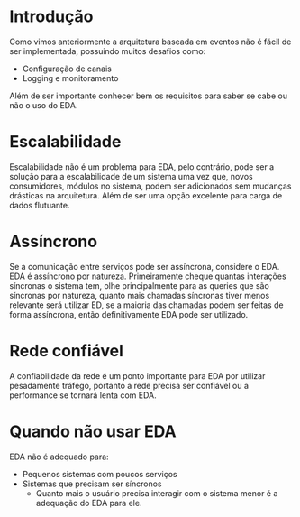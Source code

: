 # Introdução

Como vimos anteriormente a arquitetura baseada em eventos não é fácil de ser implementada, possuindo muitos desafios como:

- Configuração de canais 
- Logging e monitoramento

Além de ser importante conhecer bem os requisitos para saber se cabe ou não o uso do EDA.

# Escalabilidade

Escalabilidade não é um problema para EDA, pelo contrário, pode ser a solução para a escalabilidade de um sistema uma vez que, novos consumidores, módulos no sistema, podem ser adicionados sem mudanças drásticas na arquitetura. Além de ser uma opção excelente para carga de dados flutuante. 

# Assíncrono

Se a comunicação entre serviços pode ser assíncrona, considere o EDA. EDA é assíncrono por natureza. Primeiramente cheque quantas interações síncronas o sistema tem, olhe principalmente para as queries que são síncronas por natureza, quanto mais chamadas síncronas tiver menos relevante será utilizar ED, se a maioria das chamadas podem ser feitas de forma assíncrona, então definitivamente EDA pode ser utilizado. 

# Rede confiável

A confiabilidade da rede é um ponto importante para EDA por utilizar pesadamente tráfego, portanto a rede precisa ser confiável ou a performance se tornará lenta com EDA. 

# Quando não usar EDA

EDA não é adequado para:

- Pequenos sistemas com poucos serviços
- Sistemas que precisam ser síncronos
	- Quanto mais o usuário precisa interagir com o sistema menor é a adequação do EDA para ele. 

